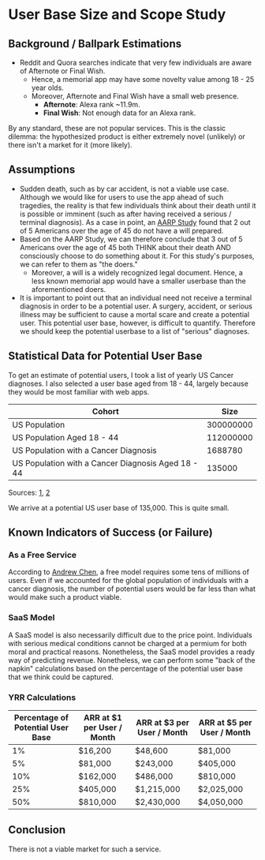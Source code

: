 # User Base Size and Scope Study

## Background / Ballpark Estimations
* Reddit and Quora searches indicate that very few individuals are aware of Afternote or Final Wish.
  * Hence, a memorial app may have some novelty value among 18 - 25 year olds.
  * Moreover, Afternote and Final Wish have a small web presence.
    * **Afternote**: Alexa rank ~11.9m.
    * **Final Wish**: Not enough data for an Alexa rank.
   
By any standard, these are not popular services. This is the classic dilemma: the hypothesized product is either extremely novel (unlikely) or there isn't a market for it (more likely).

## Assumptions
* Sudden death, such as by car accident, is not a viable use case. Although we would like for users to use the
app ahead of such tragedies, the reality is that few individuals think about their death
until it is possible or imminent (such as after having received a serious / terminal diagnosis). As a case in point, an [AARP Study](https://www.aarp.org/money/estate-planning/info-09-2010/ten_things_you_should_know_about_writing_a_will.html) found that
2 out of 5 Americans over the age of 45 do not have a will prepared. 
* Based on the AARP Study, we can therefore conclude that 3 out of 5 Americans over the age of 45 both THINK about their death AND consciously choose to do something about it. For this study's purposes, we can refer to them as "the doers."
  * Moreover, a will is a widely recognized legal document. Hence, a less known memorial app would have a smaller userbase than the aforementioned doers. 
* It is important to point out that an individual need not receive a terminal diagnosis in order to be a potential user. A surgery, accident, or serious illness may be sufficient to cause a mortal scare and create a potential user. This potential user base, however, is difficult to quantify. Therefore we should keep the potential userbase to a list of "serious" diagnoses.

## Statistical Data for Potential User Base
To get an estimate of potential users, I took a list of yearly US Cancer diagnoses. I also selected a user base
aged from 18 - 44, largely because they would be most familiar with web apps.

| Cohort                                             | Size      |
|----------------------------------------------------|-----------|
| US Population                                      | 300000000 |
| US Population Aged 18 - 44                         | 112000000 |
| US Population with a Cancer Diagnosis              | 1688780   |
| US Population with a Cancer Diagnosis Aged 18 - 44 | 135000    |

Sources: [1](https://www.cancer.gov/about-cancer/causes-prevention/risk/age), [2](https://seer.cancer.gov/statfacts/html/all.html)

We arrive at a potential US user base of 135,000. This is quite small.

## Known Indicators of Success (or Failure)

### As a Free Service
According to [Andrew Chen](http://andrewchen.co/quora-what-is-considered-a-significant-number-of-users-for-a-free-consumer-internet-product/), a free model requires some tens of millions of users. Even if we accounted for the global population of individuals with a cancer diagnosis, the number of potential users would be far less than what would make such a product viable.

### SaaS Model
A SaaS model is also necessarily difficult due to the price point. Individuals with serious medical conditions cannot be charged at a permium for both moral and practical reasons. Nonetheless, the SaaS model provides a ready way of predicting revenue. Nonetheless, we can perform some "back of the napkin" calculations based on the percentage of the potential user base that we think could be captured.

### YRR Calculations

| Percentage of Potential User Base | ARR at $1 per User / Month  | ARR at $3 per User / Month | ARR at $5 per User / Month |
|-----------------------------------|-----------------------------|----------------------------|----------------------------|
| 1%                                | $16,200                     | $48,600                    | $81,000                    |
| 5%                                | $81,000                     | $243,000                   | $405,000                   |
| 10%                               | $162,000                    | $486,000                   | $810,000                   |
| 25%                               | $405,000                    | $1,215,000                 | $2,025,000                 |
| 50%                               | $810,000                    | $2,430,000                 | $4,050,000                 |


## Conclusion
There is not a viable market for such a service.


